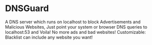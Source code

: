 # DNSGuard
A DNS server which runs on localhost to block Advertisements and Malicious Websites, Just point your system or browser DNS queries to localhost:53 and Voila! No more ads and bad websites! Customizable: Blacklist can include any website you want! 
